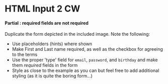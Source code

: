 # HTML Input 2 CW
#### Partial : required fields are not required
Duplicate the form depicted in the included image. Note the following:

* Use placeholders (hints) where shown
* Make First and Last name required, as well as the checkbox for agreeing to the terms
* Use the proper 'type' field for ```email```, ```password```, and ```birthday``` and make them *required* fields in the form
* Style as close to the example as you can but feel free to add additional styling (as it is quite the boring form...)
